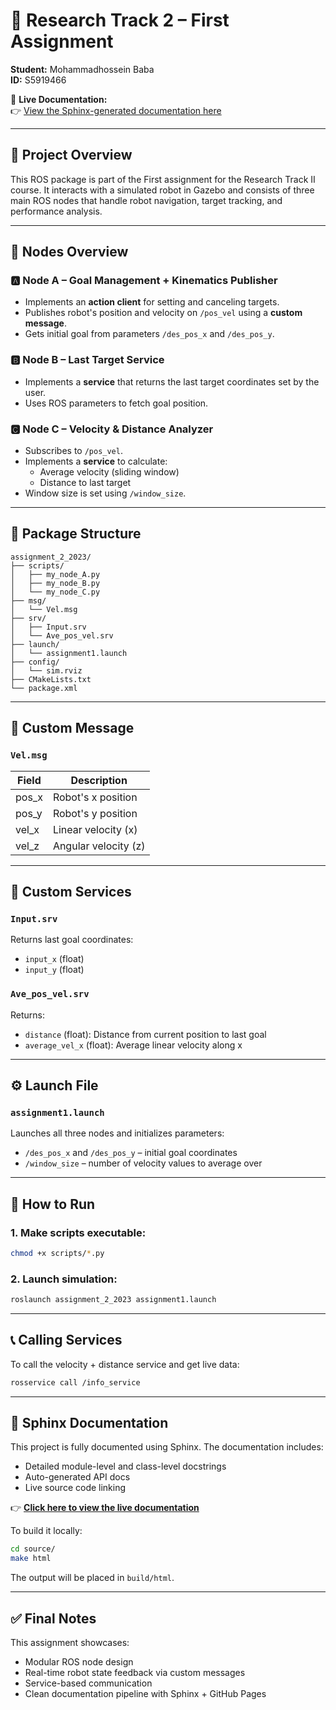 # 📘 Research Track 2 – First Assignment
**Student:** Mohammadhossein Baba  
**ID:** S5919466

📄 **Live Documentation:**  
👉 [View the Sphinx-generated documentation here](https://mohammadhoseinbaba.github.io/ResearchTrack2/)

---

## 🧠 Project Overview

This ROS package is part of the First assignment for the Research Track II course. It interacts with a simulated robot in Gazebo and consists of three main ROS nodes that handle robot navigation, target tracking, and performance analysis.

---

## 🚀 Nodes Overview

### 🅰️ Node A – Goal Management + Kinematics Publisher
- Implements an **action client** for setting and canceling targets.
- Publishes robot's position and velocity on `/pos_vel` using a **custom message**.
- Gets initial goal from parameters `/des_pos_x` and `/des_pos_y`.

### 🅱️ Node B – Last Target Service
- Implements a **service** that returns the last target coordinates set by the user.
- Uses ROS parameters to fetch goal position.

### 🅲 Node C – Velocity & Distance Analyzer
- Subscribes to `/pos_vel`.
- Implements a **service** to calculate:
  - Average velocity (sliding window)
  - Distance to last target
- Window size is set using `/window_size`.

---

## 📂 Package Structure

```
assignment_2_2023/
├── scripts/
│   ├── my_node_A.py
│   ├── my_node_B.py
│   └── my_node_C.py
├── msg/
│   └── Vel.msg
├── srv/
│   ├── Input.srv
│   └── Ave_pos_vel.srv
├── launch/
│   └── assignment1.launch
├── config/
│   └── sim.rviz
├── CMakeLists.txt
└── package.xml
```

---

## 📡 Custom Message

### `Vel.msg`
| Field  | Description             |
|--------|-------------------------|
| pos_x  | Robot's x position      |
| pos_y  | Robot's y position      |
| vel_x  | Linear velocity (x)     |
| vel_z  | Angular velocity (z)    |

---

## 🔁 Custom Services

### `Input.srv`
Returns last goal coordinates:
- `input_x` (float)
- `input_y` (float)

### `Ave_pos_vel.srv`
Returns:
- `distance` (float): Distance from current position to last goal
- `average_vel_x` (float): Average linear velocity along x

---

## ⚙️ Launch File

### `assignment1.launch`
Launches all three nodes and initializes parameters:
- `/des_pos_x` and `/des_pos_y` – initial goal coordinates
- `/window_size` – number of velocity values to average over

---

## 🧪 How to Run

### 1. Make scripts executable:
```bash
chmod +x scripts/*.py
```

### 2. Launch simulation:
```bash
roslaunch assignment_2_2023 assignment1.launch
```

---

## 📞 Calling Services

To call the velocity + distance service and get live data:
```bash
rosservice call /info_service
```

---

## 📄 Sphinx Documentation

This project is fully documented using Sphinx. The documentation includes:
- Detailed module-level and class-level docstrings
- Auto-generated API docs
- Live source code linking

👉 **[Click here to view the live documentation](https://mohammadhoseinbaba.github.io/ResearchTrack2/)**

To build it locally:
```bash
cd source/
make html
```

The output will be placed in `build/html`.

---

## ✅ Final Notes

This assignment showcases:
- Modular ROS node design
- Real-time robot state feedback via custom messages
- Service-based communication
- Clean documentation pipeline with Sphinx + GitHub Pages
